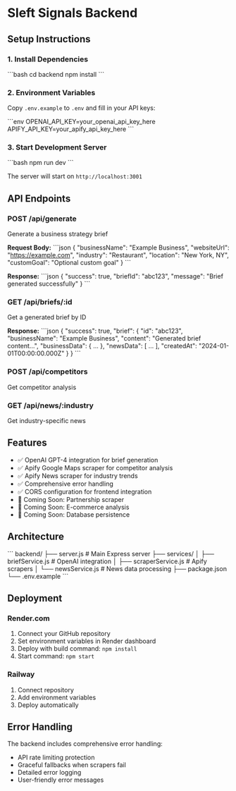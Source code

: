 # Sleft Signals Backend

## Setup Instructions

### 1. Install Dependencies
\`\`\`bash
cd backend
npm install
\`\`\`

### 2. Environment Variables
Copy `.env.example` to `.env` and fill in your API keys:

\`\`\`env
OPENAI_API_KEY=your_openai_api_key_here
APIFY_API_KEY=your_apify_api_key_here
\`\`\`

### 3. Start Development Server
\`\`\`bash
npm run dev
\`\`\`

The server will start on `http://localhost:3001`

## API Endpoints

### POST /api/generate
Generate a business strategy brief

**Request Body:**
\`\`\`json
{
  "businessName": "Example Business",
  "websiteUrl": "https://example.com",
  "industry": "Restaurant",
  "location": "New York, NY",
  "customGoal": "Optional custom goal"
}
\`\`\`

**Response:**
\`\`\`json
{
  "success": true,
  "briefId": "abc123",
  "message": "Brief generated successfully"
}
\`\`\`

### GET /api/briefs/:id
Get a generated brief by ID

**Response:**
\`\`\`json
{
  "success": true,
  "brief": {
    "id": "abc123",
    "businessName": "Example Business",
    "content": "Generated brief content...",
    "businessData": { ... },
    "newsData": [ ... ],
    "createdAt": "2024-01-01T00:00:00.000Z"
  }
}
\`\`\`

### POST /api/competitors
Get competitor analysis

### GET /api/news/:industry
Get industry-specific news

## Features

- ✅ OpenAI GPT-4 integration for brief generation
- ✅ Apify Google Maps scraper for competitor analysis
- ✅ Apify News scraper for industry trends
- ✅ Comprehensive error handling
- ✅ CORS configuration for frontend integration
- 🔄 Coming Soon: Partnership scraper
- 🔄 Coming Soon: E-commerce analysis
- 🔄 Coming Soon: Database persistence

## Architecture

\`\`\`
backend/
├── server.js              # Main Express server
├── services/
│   ├── briefService.js     # OpenAI integration
│   ├── scraperService.js   # Apify scrapers
│   └── newsService.js      # News data processing
├── package.json
└── .env.example
\`\`\`

## Deployment

### Render.com
1. Connect your GitHub repository
2. Set environment variables in Render dashboard
3. Deploy with build command: `npm install`
4. Start command: `npm start`

### Railway
1. Connect repository
2. Add environment variables
3. Deploy automatically

## Error Handling

The backend includes comprehensive error handling:
- API rate limiting protection
- Graceful fallbacks when scrapers fail
- Detailed error logging
- User-friendly error messages
